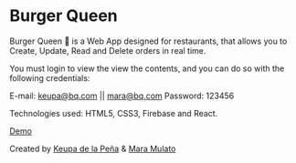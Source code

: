 # Burger Queen 

Burger Queen 👑 is a Web App designed for restaurants, that allows you to Create, Update, Read and Delete orders in real time.

You must login to view the view the contents, and you can do so with the following credentials:

E-mail: keupa@bq.com || mara@bq.com
Password: 123456

Technologies used: HTML5, CSS3, Firebase and React. 

[Demo](https://i.pinimg.com/originals/e9/02/2c/e9022cd0abbf53461b6cdcafa10e4674.jpg)

Created by [Keupa de la Peña](https://github.com/keupa) & [Mara Mulato](https://github.com/maranyil)
